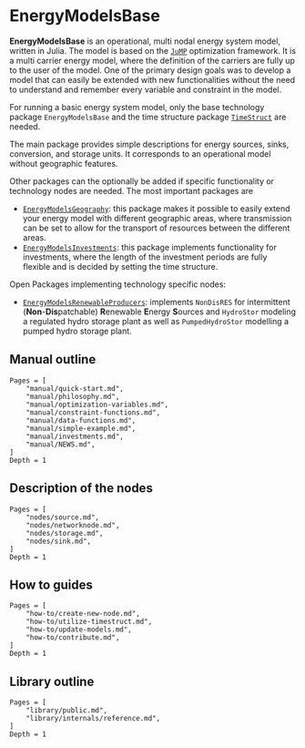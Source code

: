 # EnergyModelsBase

**EnergyModelsBase** is an operational, multi nodal energy system model, written in Julia.
The model is based on the [`JuMP`](https://jump.dev/JuMP.jl/) optimization framework.
It is a multi carrier energy model, where the definition of the carriers are fully up to the user of the model.
One of the primary design goals was to develop a model that can easily be extended with new functionalities without the need to understand and remember every variable and constraint in the model.

For running a basic energy system model, only the base technology package `EnergyModelsBase` and the time structure package
[`TimeStruct`](https://sintefore.github.io/TimeStruct.jl/) are needed.

The main package provides simple descriptions for energy sources, sinks, conversion, and storage units.
It corresponds to an operational model without geographic features.

Other packages can the optionally be added if specific functionality or technology nodes are needed. The most important packages are

- [`EnergyModelsGeography`](https://energymodelsx.github.io/EnergyModelsGeography.jl/):
   this package makes it possible to easily extend your energy model with different
   geographic areas, where transmission can be set to allow for the transport of
   resources between the different areas.
- [`EnergyModelsInvestments`](https://energymodelsx.github.io/EnergyModelsInvestments.jl/):
   this package implements functionality for investments, where the length of the
   investment periods are fully flexible and is decided by setting the time
   structure.

Open Packages implementing technology specific nodes:

- [`EnergyModelsRenewableProducers`](https://energymodelsx.github.io/EnergyModelsRenewableProducers.jl/): implements `NonDisRES` for intermittent (**Non**-**Dis**patchable) **R**enewable **E**nergy **S**ources and `HydroStor` modeling a regulated hydro storage plant as well as `PumpedHydroStor` modelling a pumped hydro storage plant.

## Manual outline

```@contents
Pages = [
    "manual/quick-start.md",
    "manual/philosophy.md",
    "manual/optimization-variables.md",
    "manual/constraint-functions.md",
    "manual/data-functions.md",
    "manual/simple-example.md",
    "manual/investments.md",
    "manual/NEWS.md",
]
Depth = 1
```

## Description of the nodes

```@contents
Pages = [
    "nodes/source.md",
    "nodes/networknode.md",
    "nodes/storage.md",
    "nodes/sink.md",
]
Depth = 1
```

## How to guides

```@contents
Pages = [
    "how-to/create-new-node.md",
    "how-to/utilize-timestruct.md",
    "how-to/update-models.md",
    "how-to/contribute.md",
]
Depth = 1
```

## Library outline

```@contents
Pages = [
    "library/public.md",
    "library/internals/reference.md",
]
Depth = 1
```
